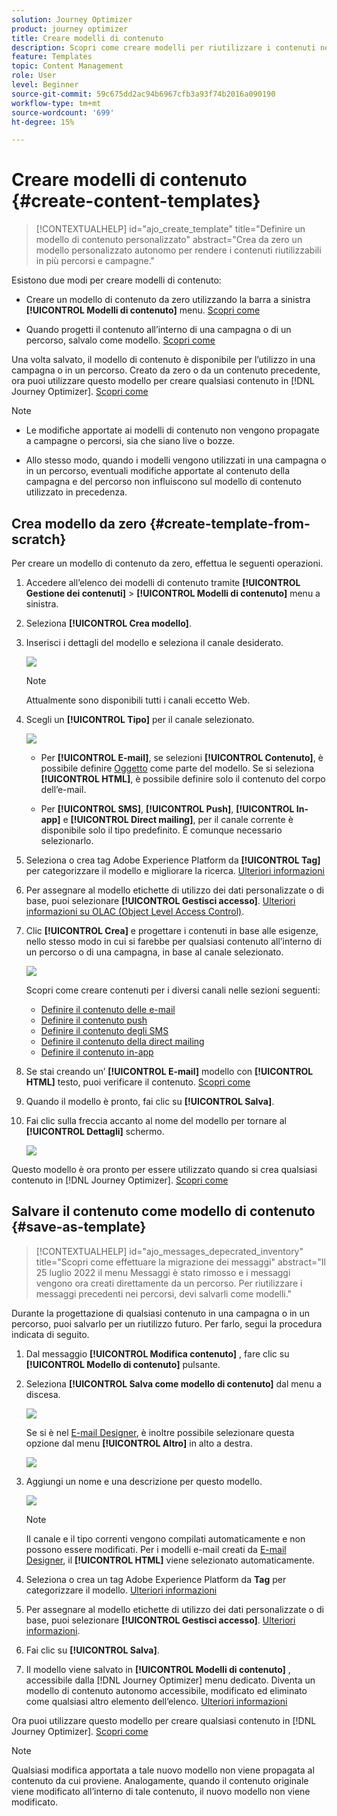 ```yaml
---
solution: Journey Optimizer
product: journey optimizer
title: Creare modelli di contenuto
description: Scopri come creare modelli per riutilizzare i contenuti nelle campagne e nei percorsi Journey Optimizer
feature: Templates
topic: Content Management
role: User
level: Beginner
source-git-commit: 59c675dd2ac94b6967cfb3a93f74b2016a090190
workflow-type: tm+mt
source-wordcount: '699'
ht-degree: 15%

---
```



# Creare modelli di contenuto {#create-content-templates}

>[!CONTEXTUALHELP]
>id="ajo_create_template"
>title="Definire un modello di contenuto personalizzato"
>abstract="Crea da zero un modello personalizzato autonomo per rendere i contenuti riutilizzabili in più percorsi e campagne."

Esistono due modi per creare modelli di contenuto:

* Creare un modello di contenuto da zero utilizzando la barra a sinistra **[!UICONTROL Modelli di contenuto]** menu. [Scopri come](#create-template-from-scratch)

* Quando progetti il contenuto all’interno di una campagna o di un percorso, salvalo come modello. [Scopri come](#save-as-template)

Una volta salvato, il modello di contenuto è disponibile per l’utilizzo in una campagna o in un percorso. Creato da zero o da un contenuto precedente, ora puoi utilizzare questo modello per creare qualsiasi contenuto in [!DNL Journey Optimizer]. [Scopri come](#use-content-templates)

>[!NOTE]
>
>* Le modifiche apportate ai modelli di contenuto non vengono propagate a campagne o percorsi, sia che siano live o bozze.
>
>* Allo stesso modo, quando i modelli vengono utilizzati in una campagna o in un percorso, eventuali modifiche apportate al contenuto della campagna e del percorso non influiscono sul modello di contenuto utilizzato in precedenza.

## Crea modello da zero {#create-template-from-scratch}

Per creare un modello di contenuto da zero, effettua le seguenti operazioni.

1. Accedere all’elenco dei modelli di contenuto tramite **[!UICONTROL Gestione dei contenuti]** > **[!UICONTROL Modelli di contenuto]** menu a sinistra.

1. Seleziona **[!UICONTROL Crea modello]**.

1. Inserisci i dettagli del modello e seleziona il canale desiderato.

   ![](assets/content-template-channels.png)

   >[!NOTE]
   >
   >Attualmente sono disponibili tutti i canali eccetto Web.

1. Scegli un **[!UICONTROL Tipo]** per il canale selezionato.

   ![](assets/content-template-type.png)

   * Per **[!UICONTROL E-mail]**, se selezioni **[!UICONTROL Contenuto]**, è possibile definire [Oggetto](../email/create-email.md#define-email-content) come parte del modello. Se si seleziona **[!UICONTROL HTML]**, è possibile definire solo il contenuto del corpo dell’e-mail.

   * Per **[!UICONTROL SMS]**, **[!UICONTROL Push]**, **[!UICONTROL In-app]** e **[!UICONTROL Direct mailing]**, per il canale corrente è disponibile solo il tipo predefinito. È comunque necessario selezionarlo.

1. Seleziona o crea tag Adobe Experience Platform da **[!UICONTROL Tag]** per categorizzare il modello e migliorare la ricerca. [Ulteriori informazioni](../start/search-filter-categorize.md#tags)

1. Per assegnare al modello etichette di utilizzo dei dati personalizzate o di base, puoi selezionare **[!UICONTROL Gestisci accesso]**. [Ulteriori informazioni su OLAC (Object Level Access Control)](../administration/object-based-access.md).

1. Clic **[!UICONTROL Crea]** e progettare i contenuti in base alle esigenze, nello stesso modo in cui si farebbe per qualsiasi contenuto all’interno di un percorso o di una campagna, in base al canale selezionato.

   ![](assets/content-template-edition.png)

   Scopri come creare contenuti per i diversi canali nelle sezioni seguenti:
   * [Definire il contenuto delle e-mail](../email/get-started-email-design.md)
   * [Definire il contenuto push](../push/design-push.md)
   * [Definire il contenuto degli SMS](../sms/create-sms.md#sms-content)
   * [Definire il contenuto della direct mailing](../direct-mail/create-direct-mail.md)
   * [Definire il contenuto in-app](../in-app/design-in-app.md)

1. Se stai creando un’ **[!UICONTROL E-mail]** modello con **[!UICONTROL HTML]** testo, puoi verificare il contenuto. [Scopri come](#test-template)

1. Quando il modello è pronto, fai clic su **[!UICONTROL Salva]**.

1. Fai clic sulla freccia accanto al nome del modello per tornare al **[!UICONTROL Dettagli]** schermo.

   ![](assets/content-template-back.png)

Questo modello è ora pronto per essere utilizzato quando si crea qualsiasi contenuto in [!DNL Journey Optimizer]. [Scopri come](#use-content-templates)

## Salvare il contenuto come modello di contenuto {#save-as-template}

>[!CONTEXTUALHELP]
>id="ajo_messages_depecrated_inventory"
>title="Scopri come effettuare la migrazione dei messaggi"
>abstract="Il 25 luglio 2022 il menu Messaggi è stato rimosso e i messaggi vengono ora creati direttamente da un percorso. Per riutilizzare i messaggi precedenti nei percorsi, devi salvarli come modelli."

Durante la progettazione di qualsiasi contenuto in una campagna o in un percorso, puoi salvarlo per un riutilizzo futuro. Per farlo, segui la procedura indicata di seguito.

1. Dal messaggio **[!UICONTROL Modifica contenuto]** , fare clic su **[!UICONTROL Modello di contenuto]** pulsante.

1. Seleziona **[!UICONTROL Salva come modello di contenuto]** dal menu a discesa.

   ![](assets/content-template-button-save.png)

   Se si è nel [E-mail Designer](../email/get-started-email-design.md), è inoltre possibile selezionare questa opzione dal menu **[!UICONTROL Altro]** in alto a destra.

   ![](assets/content-template-more-button-save.png)

1. Aggiungi un nome e una descrizione per questo modello.

   ![](assets/content-template-name.png)

   >[!NOTE]
   >
   >Il canale e il tipo correnti vengono compilati automaticamente e non possono essere modificati. Per i modelli e-mail creati da [E-mail Designer](../email/get-started-email-design.md), il **[!UICONTROL HTML]** viene selezionato automaticamente.

1. Seleziona o crea un tag Adobe Experience Platform da **Tag** per categorizzare il modello. [Ulteriori informazioni](../start/search-filter-categorize.md#tags)

1. Per assegnare al modello etichette di utilizzo dei dati personalizzate o di base, puoi selezionare **[!UICONTROL Gestisci accesso]**. [Ulteriori informazioni](../administration/object-based-access.md).

1. Fai clic su **[!UICONTROL Salva]**.

1. Il modello viene salvato in **[!UICONTROL Modelli di contenuto]** , accessibile dalla [!DNL Journey Optimizer] menu dedicato. Diventa un modello di contenuto autonomo accessibile, modificato ed eliminato come qualsiasi altro elemento dell’elenco. [Ulteriori informazioni](#access-manage-templates)

Ora puoi utilizzare questo modello per creare qualsiasi contenuto in [!DNL Journey Optimizer]. [Scopri come](#use-content-templates)

>[!NOTE]
>
>Qualsiasi modifica apportata a tale nuovo modello non viene propagata al contenuto da cui proviene. Analogamente, quando il contenuto originale viene modificato all’interno di tale contenuto, il nuovo modello non viene modificato.
